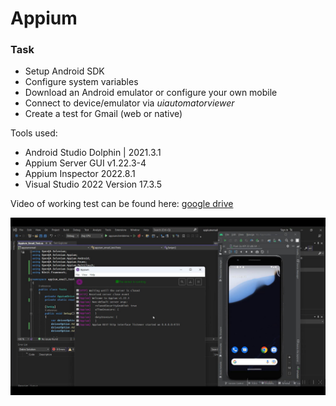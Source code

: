 # Appium

### Task

- Setup Android SDK
- Configure system variables
- Download an Android emulator or configure your own mobile
- Connect to device/emulator via *uiautomatorviewer*
- Create a test for Gmail (web or native)  

Tools used:
- Android Studio Dolphin | 2021.3.1
- Appium Server GUI v1.22.3-4
- Appium Inspector 2022.8.1
- Visual Studio 2022 Version 17.3.5

Video of working test can be found here: [google drive](https://drive.google.com/file/d/1zGG725PK_JMXgIgLuvHiPZnbDocAak9o/)  
 
![Test_Screenshot](/test_screenshot.jpg "test")

